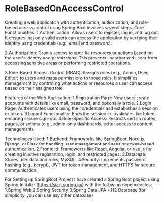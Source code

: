 # RoleBasedOnAccessControl
Creating a web application with authentication, authorization, and role-based access control using Spring Boot involves several steps. 
Core Functionalities:
1.Authentication: Allows users to register, log in, and log out. It ensures that only valid users can access the application by verifying their identity using credentials (e.g., email and password).

2.Authorization: Grants access to specific resources or actions based on the user's identity and permissions. This prevents unauthorized users from accessing sensitive areas or performing restricted operations.

3.Role-Based Access Control (RBAC): Assigns roles (e.g., Admin, User, Editor) to users and maps permissions to those roles. It simplifies management by controlling what actions or resources a user can access based on their assigned role.

Features of the Web Application:
1.Registration Page: New users create accounts with details like email, password, and optionally a role.
2.Login Page: Authenticates users using their credentials and establishes a session or token.
3.Logout Functionality: Ends the session or invalidates the token, ensuring secure sign-out.
4.Role-Specific Access: Restricts certain routes, pages, or actions (e.g., admin-only dashboards, editor access to content management).

Technologies Used:
1.Backend: Frameworks like SpringBoot, Node.js, Django, or Flask for handling user management and session/token-based authentication.
2.Frontend: Frameworks like React, Angular, or Vue.js for creating intuitive registration, login, and restricted pages.
3.Database: Stores user data and roles, MySQL.
4.Security: Implements password hashing (e.g., bcrypt), JWT for token management, and HTTPS for secure communication.

For Setting up SpringBoot Project
I have created a Spring Boot project using Spring Initializr (https://start.spring.io/) with the following dependencies:
1.Spring Web
2.Spring Security
3.Spring Data JPA
4.H2 Database (for simplicity, you can use any other database)
